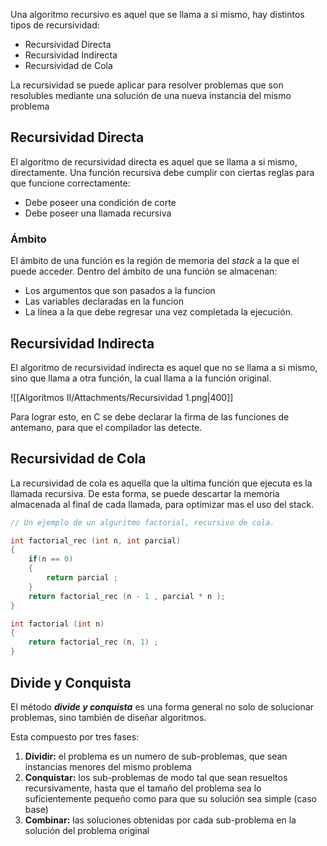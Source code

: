 Una algoritmo recursivo es aquel que se llama a si mismo, hay distintos tipos de recursividad:

- Recursividad Directa
- Recursividad Indirecta
- Recursividad de Cola

La recursividad se puede aplicar para resolver problemas que son resolubles mediante una solución de una nueva instancia del mismo problema

## Recursividad Directa

El algoritmo de recursividad directa es aquel que se llama a si mismo, directamente. Una función recursiva debe cumplir con ciertas reglas para que funcione correctamente:

- Debe poseer una condición de corte
- Debe poseer una llamada recursiva

### Ámbito

El ámbito de una función es la región de memoria del *stack* a la que el puede acceder. Dentro del ámbito de una función se almacenan:

- Los argumentos que son pasados a la funcion
- Las variables declaradas en la funcion
- La línea a la que debe regresar una vez completada la ejecución.

## Recursividad Indirecta

El algoritmo de recursividad indirecta es aquel que no se llama a si mismo, sino que llama a otra función, la cual llama a la función original.

![[Algoritmos II/Attachments/Recursividad 1.png|400]]

Para lograr esto, en C se debe declarar la firma de las funciones de antemano, para que el compilador las detecte.

## Recursividad de Cola

La recursividad de cola es aquella que la ultima función que ejecuta es la llamada recursiva. De esta forma, se puede descartar la memoria almacenada al final de cada llamada, para optimizar mas el uso del stack.

```c
// Un ejemplo de un alguritmo factorial, recursivo de cola.

int factorial_rec (int n, int parcial)
{
	if(n == 0)
	{
		return parcial ;
	}
	return factorial_rec (n - 1 , parcial * n );
}

int factorial (int n)
{
	return factorial_rec (n, 1) ;
}
```

## Divide y Conquista

El método ***divide y conquista*** es una forma general no solo de solucionar problemas, sino también de diseñar algoritmos.

Esta compuesto por tres fases:

1. **Dividir:** el problema es un numero de sub-problemas, que sean instancias menores del mismo problema
2. **Conquistar:** los sub-problemas de modo tal que sean resueltos recursivamente, hasta que el tamaño del problema sea lo suficientemente pequeño como para que su solución sea simple (caso base)
3. **Combinar:** las soluciones obtenidas por cada sub-problema en la solución del problema original
